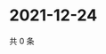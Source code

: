 # 2021-12-24

共 0 条

<!-- BEGIN WEIBO -->
<!-- 最后更新时间 Fri Dec 24 2021 03:07:31 GMT+0800 (China Standard Time) -->

<!-- END WEIBO -->
